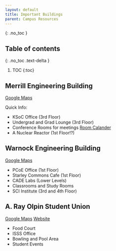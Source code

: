 ```yaml
---
layout: default
title: Important Buildings
parent: Campus Resources
---
```


{: .no_toc }

## Table of contents
{: .no_toc .text-delta }

1. TOC
{:toc}

## Merrill Engineering Building

[Google Maps](https://maps.app.goo.gl/inkiqynzVm5edTbs9) 

Quick Info:

- KSoC Office (3rd Floor)
- Undergrad and Grad Lounge (3rd Floor)
- Conference Rooms for meetings [Room Calander](https://www.cs.utah.edu/resources/meb-room-calendar/)
- A Nuclear Reactor (1st Floor!?)

## Warnock Engineering Building

[Google Maps](https://maps.app.goo.gl/DV2p26AgpvKZ8EdTA) 

- PCoE Office (1st Floor)
- Starley Commons Cafe (1st Floor)
- CADE Labs (Lower Levels)
- Classrooms and Study Rooms
- SCI Institute (3rd and 4th Floor)

## A. Ray Olpin Student Union
[Google Maps](https://maps.app.goo.gl/GPx9f5p1CTK2AZoe6) [Website](https://union.utah.edu/)

- Food Court
- ISSS Office
- Bowling and Pool Area
- Student Events

